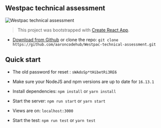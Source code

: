 ## Westpac technical assessment

![Westpac technical assessment](https://firebasestorage.googleapis.com/v0/b/clothing-shop-d098d.appspot.com/o/reset-password.png?alt=media&token=ff6507dd-ba09-4945-b3b1-6192938a9364)
> This project was bootstrapped with [Create React App](https://github.com/facebook/create-react-app).<br/>

- [Download from Github](https://github.com/aaroncodehub/Westpac-technical-assessment/archive/refs/heads/main.zip) or clone the repo: `git clone https://github.com/aaroncodehub/Westpac-technical-assessment.git`
  
## Quick start

- The old password for reset : `sWAdoSp*tHibetRi3RE6`

- Make sure your NodeJS and npm versions are up to date for `16.13.1`

- Install dependencies: `npm install` or `yarn install`

- Start the server: `npm run start` or `yarn start`

- Views are on: `localhost:3000`

- Start the test: `npm run test` or `yarn test`
